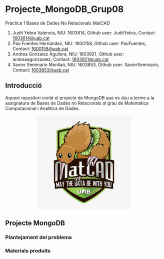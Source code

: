 # Projecte_MongoDB_Grup08
Pràctica 1 Bases de Dades No Relacionals MatCAD
1. Judit Yebra Valencia, NIU: 1603614, Github user: JuditYebra, Contact: 1603614@uab.cat
2. Pau Fuentes Hernández, NIU: 1600158, Github user: PauFuentes, Contact: 1600158@uab.cat
3. Andrea Gonzalez Aguilera, NIU: 1603921, Github user: andreaagonzaalez, Contact: 1603921@uab.cat
4. Xavier Seminario Monllaó, NIU: 1603853, Github user: XavierSeminario, Contact: 1603853@uab.cat

## Introducció 
Aquest repositori conté el projecte de MongoDB que es duu a terme a la assignatura de Bases de Dades no Relacionals al grau de Matemàtica Computacional i Analítica de Dades.

<p align="center">
<img src="https://github.com/PauFuentes/Projecte_MongoDB_Grup08/blob/master/logo.jpg", widht="300", height="300">
</p>

## Projecte MongoDB

### Plantejament del problema

### Materials produits
